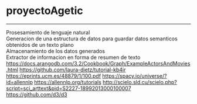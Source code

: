 # proyectoAgetic 
------------------------
Prosesamiento de lenguaje natural  
Generacion de una estructura de datos para guardar datos semanticos obtenidos de un texto plano  
Almacenamiento de los datos generados  
Extractor de informacion en forma de resumen de texto  
https://docs.arangodb.com/3.2/Cookbook/Graph/ExampleActorsAndMovies.html
https://github.com/laura-dietz/tutorial-kb4ir
https://eprints.ucm.es/48879/1/100.pdf
https://spacy.io/universe/?id=allennlp
https://allennlp.org/tutorials
http://scielo.sld.cu/scielo.php?script=sci_arttext&pid=S2227-18992013000100007
https://github.com/d3/d3
